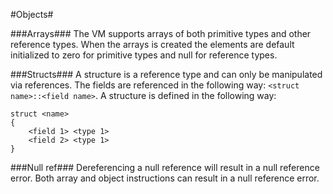 #Objects#

###Arrays###
The VM supports arrays of both primitive types and other reference types. When the arrays is created the elements are default initialized to zero for primitive types and null for reference types.

###Structs###
A structure is a reference type and can only be manipulated via references. The fields are referenced in the following way: `<struct name>::<field name>`. A structure is defined in the following way:
```
struct <name>
{
    <field 1> <type 1>
    <field 2> <type 1>
}
```

###Null ref###
Dereferencing a null reference will result in a null reference error. Both array and object instructions can result in a null reference error.
